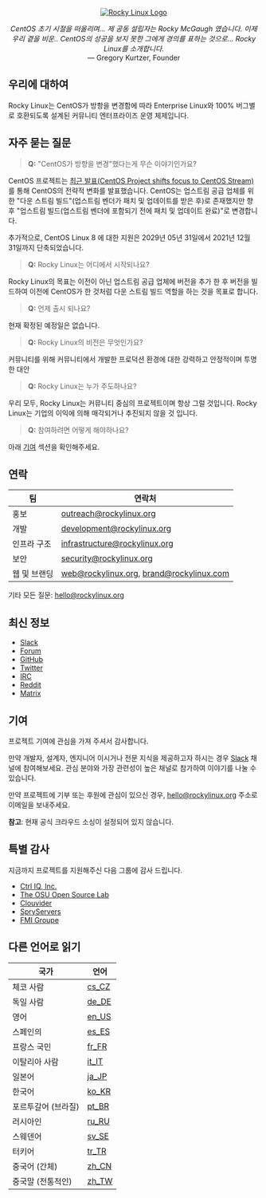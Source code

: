 <p align="center">
<a href="https://rockylinux.org/">
<img src="https://media.githubusercontent.com/media/rocky-linux/branding/main/logo-text-light%402x.png" alt="Rocky Linux Logo">
</a>
</p>

<p align="center">
<i>CentOS 초기 시절을 떠올리며... 제 공동 설립자는 Rocky McGaugh 였습니다. 이제 우리 곁을 비운.. CentOS의 성공을 보지 못한 그에게 경의를 표하는 것으로... Rocky Linux를 소개합니다.</i><br>
— Gregory Kurtzer, Founder
</p>


## 우리에 대하여

Rocky Linux는 CentOS가 방항을 변경함에 따라 Enterprise Linux와 100% 버그별로 호환되도록 설계된 커뮤니티 엔터프라이즈 운영 체제입니다.

## 자주 묻는 질문

> **Q:** "CentOS가 방향을 변경"했다는게 무슨 이야기인가요?

CentOS 프로젝트는 [최근 발표(CentOS Project shifts focus to CentOS Stream)](https://blog.centos.org/2020/12/future-is-centos-stream/)를 통해 CentOS의 전략적 변화를 발표했습니다. CentOS는 업스트림 공급 업체를 위한 "다운 스트림 빌드"(업스트림 벤더가 패치 및 업데이트를 받은 후)로 존재했지만 향후 "업스트림 빌드(업스트림 벤더에 포함되기 전에 패치 및 업데이트 완료)"로 변경합니다.

추가적으로, CentOS Linux 8 에 대한 지원은 2029년 05년 31일에서 2021년 12월 31일까지 단축되었습니다.

> **Q:** Rocky Linux는 어디에서 시작되나요?

Rocky Linux의 목표는 이전이 아닌 업스트림 공급 업체에 버전을 추가 한 후 버전을 빌드하여 이전에 CentOS가 한 것처럼 다운 스트림 빌드 역할을 하는 것을 목표로 합니다.

> **Q:** 언제 출시 되나요?

현재 확정된 예정일은 없습니다.

> **Q:** Rocky Linux의 비전은 무엇인가요?

커뮤니티를 위해 커뮤니티에서 개발한 프로덕션 환경에 대한 강력하고 안정적이며 투명한 대안

> **Q:** Rocky Linux는 누가 주도하나요?

우리 모두, Rocky Linux는 커뮤니티 중심의 프로젝트이며 항상 그럴 것입니다. Rocky Linux는 기업의 이익에 의해 매각되거나 추진되지 않을 것 입니다.

> **Q:** 참여하려면 어떻게 해야하나요?

아래 [기여](#contributing) 섹션을 확인해주세요.

## 연락

| 팀           | 연락처                                   |
| ------------ | ---------------------------------------- |
| 홍보         | outreach@rockylinux.org                  |
| 개발         | development@rockylinux.org               |
| 인프라 구조  | infrastructure@rockylinux.org            |
| 보안         | security@rockylinux.org                  |
| 웹 및 브랜딩 | web@rockylinux.org, brand@rockylinux.com |


기타 모든 질문: hello@rockylinux.org

## 최신 정보

* [Slack](https://join.slack.com/t/hpcng/shared_invite/zt-k29vv4ab-yj1ksbHK_ZkXYi6HGtTYfw)
* [Forum](https://forums.rockylinux.org/)
* [GitHub](https://github.com/rocky-linux/)
* [Twitter](https://twitter.com/rocky_linux)
* [IRC](https://webchat.freenode.net/?channels=rockylinux)
* [Reddit](https://www.reddit.com/r/RockyLinux)
* [Matrix](https://matrix.to/#/+rockylinux:matrix.org)

## 기여

프로젝트 기여에 관심을 가져 주셔서 감사합니다.

만약 개발자, 설계자, 엔지니어 이시거나 전문 지식을 제공하고자 하시는 경우 [Slack](https://join.slack.com/t/hpcng/shared_invite/zt-k29vv4ab-yj1ksbHK_ZkXYi6HGtTYfw) 채널에 참여해보세요. 관심 분야와 가장 관련성이 높은 채널로 참가하여 이야기를 나눌 수 있습니다.

만약 프로젝트에 기부 또는 후원에 관심이 있으신 경우, hello@rockylinux.org 주소로 이메일을 보내주세요.

**참고**: 현재 공식 크라우드 소싱이 설정되어 있지 않습니다.

## 특별 감사

지금까지 프로젝트를 지원해주신 다음 그룹에 감사 드립니다.
* [Ctrl IQ, Inc.](https://www.ctrl-cmd.com)
* [The OSU Open Source Lab](https://osuosl.org/)
* [Clouvider](https://www.clouvider.co.uk/)
* [SpryServers](https://www.spryservers.net/)
* [FMI Groupe](https://www.fmi.fr/)

## 다른 언어로 읽기

| 국가 | 언어 |
| --------|-------|
체코 사람 | [cs_CZ](/locales/README.cs_CZ.md)
독일 사람 | [de_DE](/locales/README.de_DE.md)
영어  | [en_US](/locales/README.en_US.md)
스페인의 | [es_ES](/locales/README.es_ES.md)
프랑스 국민 | [fr_FR](/locales/README.fr_FR.md)
이탈리아 사람 | [it_IT](/locales/README.it_IT.md)
일본어 | [ja_JP](/locales/README.ja_JP.md)
한국어 | [ko_KR](/locales/README.ko_KR.md)
포르투갈어 (브라질) | [pt_BR](/locales/README.pt_BR.md) 
러시아인 | [ru_RU](/locales/README.ru_RU.md)
스웨덴어 | [sv_SE](/locales/README.sv_SE.md)
터키어 | [tr_TR](/locales/README.tr_TR.md)
중국어 (간체) | [zh_CN](/locales/README.zh_CN.md)
중국말 (전통적인) | [zh_TW](/locales/README.zh_TW.md)